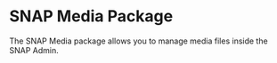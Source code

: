 # SNAP Media Package #

The SNAP Media package allows you to manage media files inside the SNAP Admin.